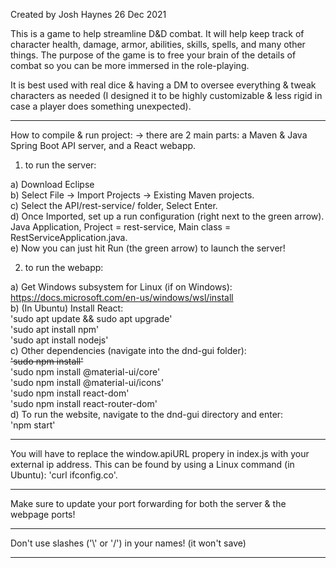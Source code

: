 Created by Josh Haynes 26 Dec 2021

This is a game to help streamline D&D combat. It will help keep track of character health, damage, armor, abilities, skills, spells, and many other things. The purpose of the game is to free your brain of the details of combat so you can be more immersed in the role-playing.

It is best used with real dice & having a DM to oversee everything & tweak characters as needed (I designed it to be highly customizable & less rigid in case a player does something unexpected).

--------------------

How to compile & run project:
  -> there are 2 main parts: a Maven & Java Spring Boot API server, and a React webapp.

1) to run the server:

  a) Download Eclipse<br>
  b) Select File -> Import Projects -> Existing Maven projects.<br>
  c) Select the API/rest-service/ folder, Select Enter.<br>
  d) Once Imported, set up a run configuration (right next to the green arrow). Java Application, Project = rest-service, Main class = RestServiceApplication.java.<br>
  e) Now you can just hit Run (the green arrow) to launch the server!

2) to run the webapp:
  
  a) Get Windows subsystem for Linux (if on Windows): https://docs.microsoft.com/en-us/windows/wsl/install<br>
  b) (In Ubuntu) Install React:<br>
      'sudo apt update && sudo apt upgrade'<br>
      'sudo apt install npm'<br>
      'sudo apt install nodejs'<br>
  c) Other dependencies (navigate into the dnd-gui folder): <br>
      ~~'sudo npm install'~~<br>
      'sudo npm install @material-ui/core'<br>
      'sudo npm install @material-ui/icons'<br>
      'sudo npm install react-dom'<br>
      'sudo npm install react-router-dom'<br>
  d) To run the website, navigate to the dnd-gui directory and enter: <br>
      'npm start'<br>

--------------------

You will have to replace the window.apiURL propery in index.js with your external ip address. 
This can be found by using a Linux command (in Ubuntu): 'curl ifconfig.co'.

--------------------

Make sure to update your port forwarding for both the server & the webpage ports!

--------------------

Don't use slashes ('\\' or '/') in your names! (it won't save)

--------------------
